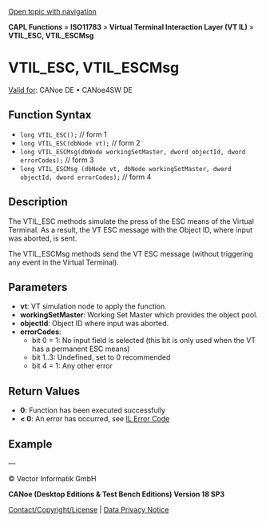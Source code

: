[Open topic with navigation](../../../../../../CANoeDEFamily.htm#Topics/CAPLFunctions/ISO11783/ISOInteractionLayerVT/Functions/CAPLfunctionIso11783VTILESC.md)

**CAPL Functions** » **ISO11783** » **Virtual Terminal Interaction Layer (VT IL)** » **VTIL_ESC, VTIL_ESCMsg**

# VTIL_ESC, VTIL_ESCMsg

[Valid for](../../../../Shared/FeatureAvailability.md): CANoe DE • CANoe4SW DE

## Function Syntax

- `long VTIL_ESC();` // form 1
- `long VTIL_ESC(dbNode vt);` // form 2
- `long VTIL_ESCMsg(dbNode workingSetMaster, dword objectId, dword errorCodes);` // form 3
- `long VTIL_ESCMsg (dbNode vt, dbNode workingSetMaster, dword objectId, dword errorCodes);` // form 4

## Description

The VTIL_ESC methods simulate the press of the ESC means of the Virtual Terminal. As a result, the VT ESC message with the Object ID, where input was aborted, is sent.

The VTIL_ESCMsg methods send the VT ESC message (without triggering any event in the Virtual Terminal).

## Parameters

- **vt**: VT simulation node to apply the function.
- **workingSetMaster**: Working Set Master which provides the object pool.
- **objectId**: Object ID where input was aborted.
- **errorCodes**:
  - bit 0 = 1: No input field is selected (this bit is only used when the VT has a permanent ESC means)
  - bit 1..3: Undefined, set to 0 recommended
  - bit 4 = 1: Any other error

## Return Values

- **0**: Function has been executed successfully
- **< 0**: An error has occurred, see [IL Error Code](../../../CAPLfunctionsISOj1939ErrorCodes.md)

## Example

—

© Vector Informatik GmbH

**CANoe (Desktop Editions & Test Bench Editions) Version 18 SP3**

[Contact/Copyright/License](../../../../Shared/ContactCopyrightLicense.md) | [Data Privacy Notice](https://www.vector.com/int/en/company/get-info/privacy-policy/)
